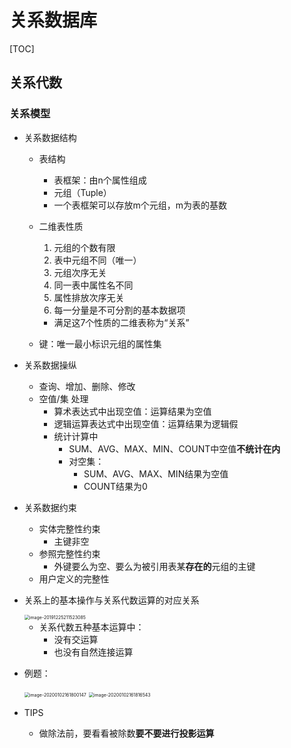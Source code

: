 # 关系数据库

[TOC]

## 关系代数

### 关系模型

+ 关系数据结构
  
  + 表结构
    
    + 表框架：由n个属性组成
    + 元组（Tuple）
    + 一个表框架可以存放m个元组，m为表的基数
    
  + 二维表性质
    1. 元组的个数有限
    2. 表中元组不同（唯一）
    3. 元组次序无关
    4. 同一表中属性名不同
    5. 属性排放次序无关
    6. 每一分量是不可分割的基本数据项
    
    + 满足这7个性质的二维表称为“关系”
    
  + 键：唯一最小标识元组的属性集
  
+ 关系数据操纵

  + 查询、增加、删除、修改
  + 空值/集 处理
    + 算术表达式中出现空值：运算结果为空值
    + 逻辑运算表达式中出现空值：运算结果为逻辑假
    + 统计计算中
      + SUM、AVG、MAX、MIN、COUNT中空值**不统计在内**
      + 对空集：
        + SUM、AVG、MAX、MIN结果为空值
        + COUNT结果为0

+ 关系数据约束

  + 实体完整性约束
    + 主键非空
  + 参照完整性约束
    + 外键要么为空、要么为被引用表某**存在的**元组的主键
  + 用户定义的完整性

+ 关系上的基本操作与关系代数运算的对应关系

  <img src="C:\Users\lenovo\AppData\Roaming\Typora\typora-user-images\image-20191225211523085.png" alt="image-20191225211523085" style="zoom:50%;" />
  
  + 关系代数五种基本运算中：
    + 没有交运算
    + 也没有自然连接运算
  
+ 例题：

  <img src="C:\Users\lenovo\AppData\Roaming\Typora\typora-user-images\image-20200102161800147.png" alt="image-20200102161800147" style="zoom:50%;" />

  <img src="C:\Users\lenovo\AppData\Roaming\Typora\typora-user-images\image-20200102161816543.png" alt="image-20200102161816543" style="zoom:50%;" />



+ TIPS
  + 做除法前，要看看被除数**要不要进行投影运算**